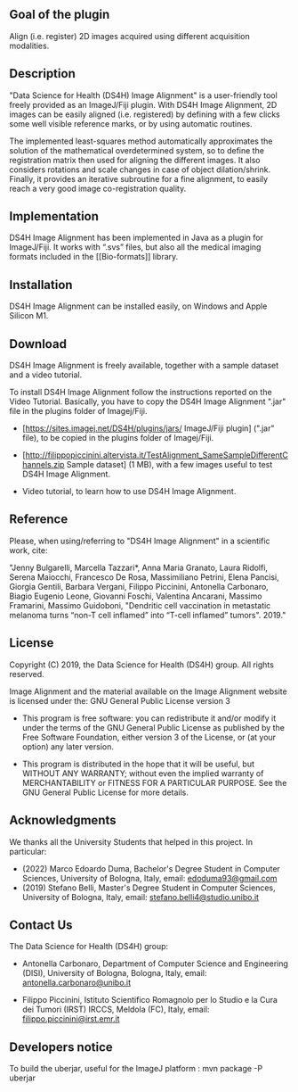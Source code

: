 ## Goal of the plugin ##

Align (i.e. register) 2D images acquired using different acquisition modalities.


## Description ##

"Data Science for Health (DS4H) Image Alignment" is a user-friendly tool freely provided as an ImageJ/Fiji plugin. With DS4H Image Alignment, 2D images can be easily aligned (i.e. registered) by defining with a few clicks some well visible reference marks, or by using automatic routines. 

The implemented least-squares method automatically approximates the solution of the mathematical overdetermined system, so to define the registration matrix then used for aligning the different images. It also considers rotations and scale changes in case of object dilation/shrink. Finally, it provides an iterative subroutine for a fine alignment, to easily reach a very good image co-registration quality.



## Implementation ##

DS4H Image Alignment has been implemented in Java as a plugin for ImageJ/Fiji. It works with “.svs” files, but also all the medical imaging formats included in the [[Bio-formats]] library.


## Installation ##

DS4H Image Alignment can be installed easily, on Windows and Apple Silicon M1.


## Download ##

DS4H Image Alignment is freely available, together with a sample dataset and a video tutorial. 

To install DS4H Image Alignment follow the instructions reported on the Video Tutorial. Basically, you have to copy the DS4H Image Alignment ".jar" file in the plugins folder of Imagej/Fiji.

- [https://sites.imagej.net/DS4H/plugins/jars/ ImageJ/Fiji plugin] (".jar" file), to be copied in the plugins folder of Imagej/Fiji.

- [http://filippopiccinini.altervista.it/TestAlignment_SameSampleDifferentChannels.zip Sample dataset] (1 MB), with a few images useful to test DS4H Image Alignment.

- Video tutorial, to learn how to use DS4H Image Alignment.



## Reference ##

Please, when using/referring to "DS4H Image Alignment" in a scientific work, cite:

"Jenny Bulgarelli, Marcella Tazzari*, Anna Maria Granato, Laura Ridolfi, Serena Maiocchi, Francesco De Rosa, Massimiliano Petrini, Elena Pancisi, Giorgia Gentili, Barbara Vergani, Filippo Piccinini, Antonella Carbonaro, Biagio Eugenio Leone, Giovanni Foschi, Valentina Ancarani, Massimo Framarini, Massimo Guidoboni, "Dendritic cell vaccination in metastatic melanoma turns “non-T cell inflamed” into “T-cell inflamed” tumors". 2019."



## License ##

Copyright (C) 2019, the Data Science for Health (DS4H) group. All rights reserved.

Image Alignment and the material available on the Image Alignment website is licensed under the: GNU General Public License version 3

- This program is free software: you can redistribute it and/or modify it under the terms of the GNU General Public License as published by the Free Software Foundation, either version 3 of the License, or (at your option) any later version.

- This program is distributed in the hope that it will be useful, but WITHOUT ANY WARRANTY; without even the implied warranty of MERCHANTABILITY or FITNESS FOR A PARTICULAR PURPOSE. See the GNU General Public License for more details.



## Acknowledgments ##

We thanks all the University Students that helped in this project. In particular:

- (2022) Marco Edoardo Duma, Bachelor's Degree Student in Computer Sciences, University of Bologna, Italy, email: edoduma93@gmail.com
- (2019) Stefano Belli, Master's Degree Student in Computer Sciences, University of Bologna, Italy, email: stefano.belli4@studio.unibo.it



## Contact Us ##

The Data Science for Health (DS4H) group: 

- Antonella Carbonaro, Department of Computer Science and Engineering (DISI), University of Bologna, Bologna, Italy, email: antonella.carbonaro@unibo.it

- Filippo Piccinini, Istituto Scientifico Romagnolo per lo Studio e la Cura dei Tumori (IRST) IRCCS, Meldola (FC), Italy, email: filippo.piccinini@irst.emr.it


## Developers notice ##
To build the uberjar, useful for the ImageJ platform : mvn package -P uberjar
